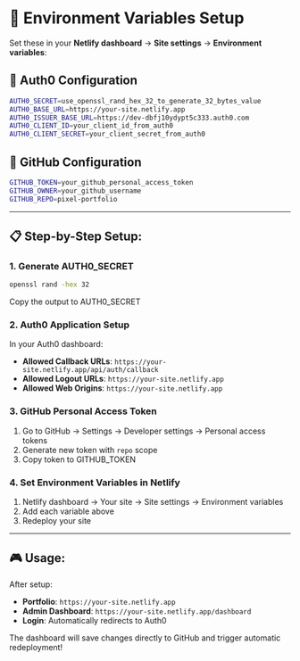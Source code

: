 # 🔐 Environment Variables Setup

Set these in your **Netlify dashboard** → **Site settings** → **Environment variables**:

## 🎯 Auth0 Configuration

```bash
AUTH0_SECRET=use_openssl_rand_hex_32_to_generate_32_bytes_value
AUTH0_BASE_URL=https://your-site.netlify.app
AUTH0_ISSUER_BASE_URL=https://dev-dbfj10ydypt5c333.auth0.com
AUTH0_CLIENT_ID=your_client_id_from_auth0
AUTH0_CLIENT_SECRET=your_client_secret_from_auth0
```

## 🐙 GitHub Configuration

```bash
GITHUB_TOKEN=your_github_personal_access_token
GITHUB_OWNER=your_github_username
GITHUB_REPO=pixel-portfolio
```

---

## 📋 Step-by-Step Setup:

### 1. **Generate AUTH0_SECRET**
```bash
openssl rand -hex 32
```
Copy the output to AUTH0_SECRET

### 2. **Auth0 Application Setup**
In your Auth0 dashboard:
- **Allowed Callback URLs**: `https://your-site.netlify.app/api/auth/callback`
- **Allowed Logout URLs**: `https://your-site.netlify.app`
- **Allowed Web Origins**: `https://your-site.netlify.app`

### 3. **GitHub Personal Access Token**
1. Go to GitHub → Settings → Developer settings → Personal access tokens
2. Generate new token with `repo` scope
3. Copy token to GITHUB_TOKEN

### 4. **Set Environment Variables in Netlify**
1. Netlify dashboard → Your site → Site settings → Environment variables
2. Add each variable above
3. Redeploy your site

---

## 🎮 Usage:

After setup:
- **Portfolio**: `https://your-site.netlify.app`
- **Admin Dashboard**: `https://your-site.netlify.app/dashboard`
- **Login**: Automatically redirects to Auth0

The dashboard will save changes directly to GitHub and trigger automatic redeployment!

